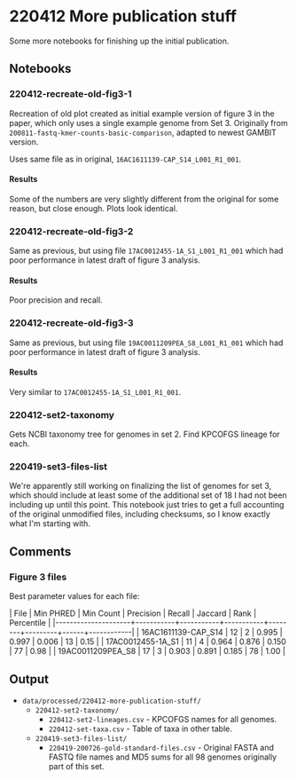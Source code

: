 # 220412 More publication stuff


Some more notebooks for finishing up the initial publication.


## Notebooks


### 220412-recreate-old-fig3-1

Recreation of old plot created as initial example version of figure 3 in the paper, which only uses
a single example genome from Set 3. Originally from `200811-fastq-kmer-counts-basic-comparison`,
adapted to newest GAMBIT version.

Uses same file as in original, `16AC1611139-CAP_S14_L001_R1_001`.

#### Results

Some of the numbers are very slightly different from the original for some reason, but close enough.
Plots look identical.


### 220412-recreate-old-fig3-2

Same as previous, but using file `17AC0012455-1A_S1_L001_R1_001` which had poor performance in
latest draft of figure 3 analysis.

#### Results

Poor precision and recall.


### 220412-recreate-old-fig3-3

Same as previous, but using file `19AC0011209PEA_S8_L001_R1_001` which had poor performance in
latest draft of figure 3 analysis.

#### Results

Very similar to `17AC0012455-1A_S1_L001_R1_001`.


### 220412-set2-taxonomy

Gets NCBI taxonomy tree for genomes in set 2. Find KPCOFGS lineage for each.


### 220419-set3-files-list

We're apparently still working on finalizing the list of genomes for set 3, which should include at
least some of the additional set of 18 I had not been including up until this point. This notebook
just tries to get a full accounting of the original unmodified files, including checksums, so I know
exactly what I'm starting with.


## Comments


### Figure 3 files

Best parameter values for each file:

| File                | Min PHRED | Min Count | Precision | Recall | Jaccard | Rank | Percentile |
|---------------------+-----------+-----------+-----------+--------+---------+------+------------|
| 16AC1611139-CAP_S14 |        12 |         2 |     0.995 |  0.997 |   0.006 |   13 |       0.15 |
| 17AC0012455-1A_S1   |        11 |         4 |     0.964 |  0.876 |   0.150 |   77 |       0.98 |
| 19AC0011209PEA_S8   |        17 |         3 |     0.903 |  0.891 |   0.185 |   78 |       1.00 |



## Output

* `data/processed/220412-more-publication-stuff/`
  * `220412-set2-taxonomy/`
    * `220412-set2-lineages.csv` - KPCOFGS names for all genomes.
	* `220412-set-taxa.csv` - Table of taxa in other table.
  * `220419-set3-files-list/`
    * `220419-200726-gold-standard-files.csv` - Original FASTA and FASTQ file names and MD5 sums for
      all 98 genomes originally part of this set.

